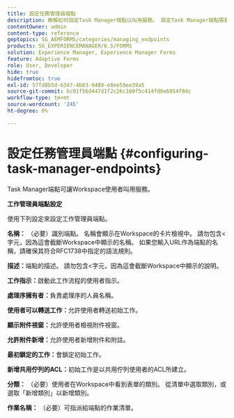 ```yaml
---
title: 設定任務管理員端點
description: 瞭解如何設定Task Manager端點以叫用服務。 設定Task Manager端點需要不同的設定。
contentOwner: admin
content-type: reference
geptopics: SG_AEMFORMS/categories/managing_endpoints
products: SG_EXPERIENCEMANAGER/6.5/FORMS
solution: Experience Manager, Experience Manager Forms
feature: Adaptive Forms
role: User, Developer
hide: true
hidefromtoc: true
exl-id: 57fd8b5d-6347-4b83-9489-e8ee59ee39a5
source-git-commit: bc91f56d447d1f2c26c160f5c414fd0e6054f84c
workflow-type: tm+mt
source-wordcount: '245'
ht-degree: 0%

---
```


# 設定任務管理員端點 {#configuring-task-manager-endpoints}

Task Manager端點可讓Workspace使用者叫用服務。

**工作管理員端點設定**

使用下列設定來設定工作管理員端點。

**名稱：** （必要）識別端點。 名稱會顯示在Workspace的卡片檢視中。 請勿包含&lt;字元，因為這會截斷Workspace中顯示的名稱。 如果您輸入URL作為端點的名稱，請確保其符合RFC1738中指定的語法規則。

**描述：**&#x200B;端點的描述。 請勿包含&lt;字元，因為這會截斷Workspace中顯示的說明。

**工作指示：**&#x200B;啟動此工作流程的使用者指示。

**處理序擁有者：**&#x200B;負責處理序的人員名稱。

**使用者可以轉送工作：**&#x200B;允許使用者轉送初始工作。

**顯示附件視窗：**&#x200B;允許使用者檢視附件視窗。

**允許附件新增：**&#x200B;允許使用者新增附件和附註。

**最初鎖定的工作：**&#x200B;會鎖定初始工作。

**新增共用佇列的ACL：**&#x200B;初始工作是以共用佇列使用者的ACL所建立。

**分類：** （必要）使用者在Workspace中看到表單的類別。 從清單中選取類別，或選取「新增類別」以新增類別。

**作業名稱：** （必要）可指派給端點的作業清單。
